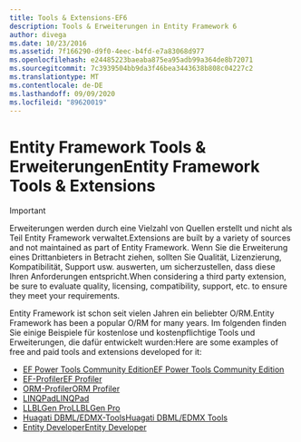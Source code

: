 ```yaml
---
title: Tools & Extensions-EF6
description: Tools & Erweiterungen in Entity Framework 6
author: divega
ms.date: 10/23/2016
ms.assetid: 7f166290-d9f0-4eec-b4fd-e7a83068d977
ms.openlocfilehash: e24485223baeaba875ea95adb99a364de8b72071
ms.sourcegitcommit: 7c3939504bb9da3f46bea3443638b808c04227c2
ms.translationtype: MT
ms.contentlocale: de-DE
ms.lasthandoff: 09/09/2020
ms.locfileid: "89620019"
---
```

# <a name="entity-framework-tools--extensions"></a><span data-ttu-id="a724b-103">Entity Framework Tools & Erweiterungen</span><span class="sxs-lookup"><span data-stu-id="a724b-103">Entity Framework Tools & Extensions</span></span>
> [!IMPORTANT]  
> <span data-ttu-id="a724b-104">Erweiterungen werden durch eine Vielzahl von Quellen erstellt und nicht als Teil Entity Framework verwaltet.</span><span class="sxs-lookup"><span data-stu-id="a724b-104">Extensions are built by a variety of sources and not maintained as part of Entity Framework.</span></span> <span data-ttu-id="a724b-105">Wenn Sie die Erweiterung eines Drittanbieters in Betracht ziehen, sollten Sie Qualität, Lizenzierung, Kompatibilität, Support usw. auswerten, um sicherzustellen, dass diese Ihren Anforderungen entspricht.</span><span class="sxs-lookup"><span data-stu-id="a724b-105">When considering a third party extension, be sure to evaluate quality, licensing, compatibility, support, etc. to ensure they meet your requirements.</span></span>

<span data-ttu-id="a724b-106">Entity Framework ist schon seit vielen Jahren ein beliebter O/RM.</span><span class="sxs-lookup"><span data-stu-id="a724b-106">Entity Framework has been a popular O/RM for many years.</span></span> <span data-ttu-id="a724b-107">Im folgenden finden Sie einige Beispiele für kostenlose und kostenpflichtige Tools und Erweiterungen, die dafür entwickelt wurden:</span><span class="sxs-lookup"><span data-stu-id="a724b-107">Here are some examples of free and paid tools and extensions developed for it:</span></span>    

- [<span data-ttu-id="a724b-108">EF Power Tools Community Edition</span><span class="sxs-lookup"><span data-stu-id="a724b-108">EF Power Tools Community Edition</span></span>](https://marketplace.visualstudio.com/items?itemName=ErikEJ.EntityFramework6PowerToolsCommunityEdition)
- [<span data-ttu-id="a724b-109">EF-Profiler</span><span class="sxs-lookup"><span data-stu-id="a724b-109">EF Profiler</span></span>](https://efprof.com)  
- [<span data-ttu-id="a724b-110">ORM-Profiler</span><span class="sxs-lookup"><span data-stu-id="a724b-110">ORM Profiler</span></span>](https://www.ormprofiler.com)  
- [<span data-ttu-id="a724b-111">LINQPad</span><span class="sxs-lookup"><span data-stu-id="a724b-111">LINQPad</span></span>](https://www.linqpad.net)  
- [<span data-ttu-id="a724b-112">LLBLGen Pro</span><span class="sxs-lookup"><span data-stu-id="a724b-112">LLBLGen Pro</span></span>](https://www.llblgen.com)  
- [<span data-ttu-id="a724b-113">Huagati DBML/EDMX-Tools</span><span class="sxs-lookup"><span data-stu-id="a724b-113">Huagati DBML/EDMX Tools</span></span>](https://www.huagati.com/dbmltools)  
- [<span data-ttu-id="a724b-114">Entity Developer</span><span class="sxs-lookup"><span data-stu-id="a724b-114">Entity Developer</span></span>](https://www.devart.com/entitydeveloper)  
